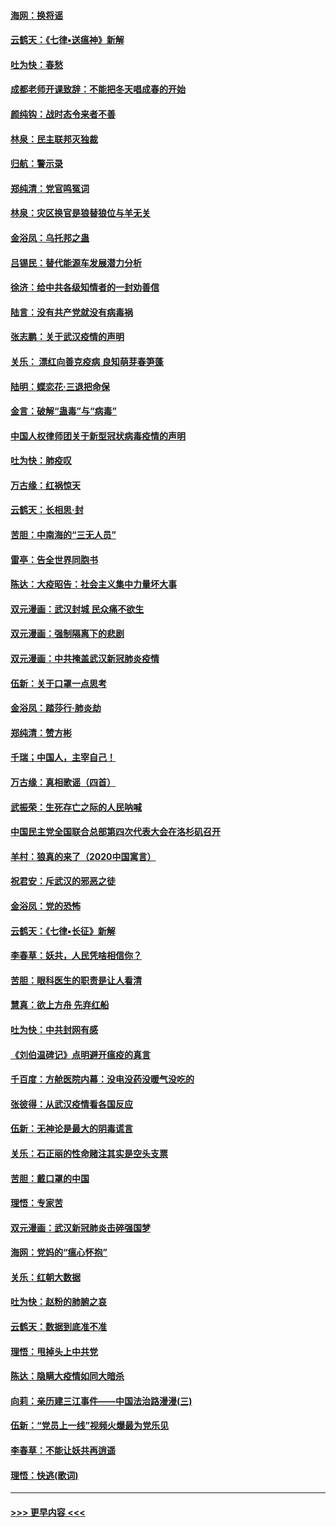 #### [海网：换将谣](../pages/nsc993/n11873712.md?t=02171456) 
#### [云鹤天：《七律▪送瘟神》新解](../pages/nsc993/n11873598.md?t=02171456) 
#### [吐为快：春愁](../pages/nsc993/n11872801.md?t=02171456) 
#### [成都老师开课致辞：不能把冬天唱成春的开始](../pages/nsc993/n11872653.md?t=02171456) 
#### [颜纯钩：战时态令来者不善](../pages/nsc993/n11872011.md?t=02171456) 
#### [林泉：民主联邦灭独裁](../pages/nsc993/n11870998.md?t=02171456) 
#### [归航：警示录](../pages/nsc993/n11870963.md?t=02171456) 
#### [郑纯清：党官鸣冤词](../pages/nsc993/n11870938.md?t=02171456) 
#### [林泉：灾区换官是狼替狼位与羊无关](../pages/nsc993/n11870896.md?t=02171456) 
#### [金浴凤：乌托邦之蛊](../pages/nsc993/n11870879.md?t=02171456) 
#### [吕锡民：替代能源车发展潜力分析](../pages/nsc993/n11870656.md?t=02171456) 
#### [徐济：给中共各级知情者的一封劝善信](../pages/nsc993/n11868561.md?t=02171456) 
#### [陆言：没有共产党就没有病毒祸](../pages/nsc993/n11868232.md?t=02171456) 
#### [张志鹏：关于武汉疫情的声明](../pages/nsc993/n11867182.md?t=02171456) 
#### [关乐： 漂红向善克疫病 良知萌芽春笋蓬](../pages/nsc993/n11865710.md?t=02171456) 
#### [陆明：蝶恋花‧三退把命保](../pages/nsc993/n11865673.md?t=02171456) 
#### [金言：破解“蛊毒”与“病毒”](../pages/nsc993/n11864103.md?t=02171456) 
#### [中国人权律师团关于新型冠状病毒疫情的声明](../pages/nsc993/n11864249.md?t=02171456) 
#### [吐为快：肺疫叹](../pages/nsc993/n11864027.md?t=02171456) 
#### [万古缘：红祸惊天](../pages/nsc993/n11864079.md?t=02171456) 
#### [云鹤天：长相思‧封](../pages/nsc993/n11864006.md?t=02171456) 
#### [苦胆：中南海的“三无人员”](../pages/nsc993/n11862997.md?t=02171456) 
#### [雷亭：告全世界同胞书](../pages/nsc993/n11862572.md?t=02171456) 
#### [陈达：大疫昭告：社会主义集中力量坏大事](../pages/nsc993/n11859419.md?t=02171456) 
#### [双元漫画：武汉封城 民众痛不欲生](../pages/nsc993/n11859287.md?t=02171456) 
#### [双元漫画：强制隔离下的悲剧](../pages/nsc993/n11859244.md?t=02171456) 
#### [双元漫画：中共掩盖武汉新冠肺炎疫情](../pages/nsc993/n11858249.md?t=02171456) 
#### [伍新：关于口罩一点思考](../pages/nsc993/n11859195.md?t=02171456) 
#### [金浴凤：踏莎行‧肺炎劫](../pages/nsc993/n11858227.md?t=02171456) 
#### [郑纯清：赞方彬](../pages/nsc993/n11856803.md?t=02171456) 
#### [千瑞；中国人，主宰自己！](../pages/nsc993/n11856793.md?t=02171456) 
#### [万古缘：真相歌谣（四首）](../pages/nsc993/n11856263.md?t=02171456) 
#### [武振荣：生死存亡之际的人民呐喊](../pages/nsc993/n11856256.md?t=02171456) 
#### [中国民主党全国联合总部第四次代表大会在洛杉矶召开](../pages/nsc993/n11856344.md?t=02171456) 
#### [羊村：狼真的来了（2020中国寓言）](../pages/nsc993/n11856229.md?t=02171456) 
#### [祝君安：斥武汉的邪恶之徒](../pages/nsc993/n11855861.md?t=02171456) 
#### [金浴凤：党的恐怖](../pages/nsc993/n11855849.md?t=02171456) 
#### [云鹤天：《七律▪长征》新解](../pages/nsc993/n11855479.md?t=02171456) 
#### [李春草：妖共，人民凭啥相信你？](../pages/nsc993/n11855196.md?t=02171456) 
#### [苦胆：眼科医生的职责是让人看清](../pages/nsc993/n11853840.md?t=02171456) 
#### [慧真：欲上方舟 先弃红船](../pages/nsc993/n11853483.md?t=02171456) 
#### [吐为快：中共封网有感](../pages/nsc993/n11852575.md?t=02171456) 
#### [《刘伯温碑记》点明避开瘟疫的真言](../pages/nsc993/n11852128.md?t=02171456) 
#### [千百度：方舱医院内幕：没电没药没暖气没吃的](../pages/nsc993/n11850211.md?t=02171456) 
#### [张彼得：从武汉疫情看各国反应](../pages/nsc993/n11850102.md?t=02171456) 
#### [伍新：无神论是最大的阴毒谎言](../pages/nsc993/n11846129.md?t=02171456) 
#### [关乐：石正丽的性命赌注其实是空头支票](../pages/nsc993/n11846109.md?t=02171456) 
#### [苦胆：戴口罩的中国](../pages/nsc993/n11845576.md?t=02171456) 
#### [理悟：专家苦](../pages/nsc993/n11845564.md?t=02171456) 
#### [双元漫画：武汉新冠肺炎击碎强国梦](../pages/nsc993/n11843320.md?t=02171456) 
#### [海网：党妈的“瘟心怀抱”](../pages/nsc993/n11840740.md?t=02171456) 
#### [关乐：红朝大数据](../pages/nsc993/n11840675.md?t=02171456) 
#### [吐为快：赵粉的肺腑之哀](../pages/nsc993/n11840618.md?t=02171456) 
#### [云鹤天：数据到底准不准](../pages/nsc993/n11840325.md?t=02171456) 
#### [理悟：甩掉头上中共党](../pages/nsc993/n11838826.md?t=02171456) 
#### [陈达：隐瞒大疫情如同大暗杀](../pages/nsc993/n11838771.md?t=02171456) 
#### [向莉：亲历建三江事件——中国法治路漫漫(三)](../pages/nsc993/n11831825.md?t=02171456) 
#### [伍新：“党员上一线”视频火爆最为党乐见](../pages/nsc993/n11838200.md?t=02171456) 
#### [李春草：不能让妖共再逍遥](../pages/nsc993/n11838102.md?t=02171456) 
#### [理悟：快逃(歌词)](../pages/nsc993/n11838083.md?t=02171456) 

----
#### [ >>> 更早内容 <<< ](../indexes/nsc993-earlier.md)
